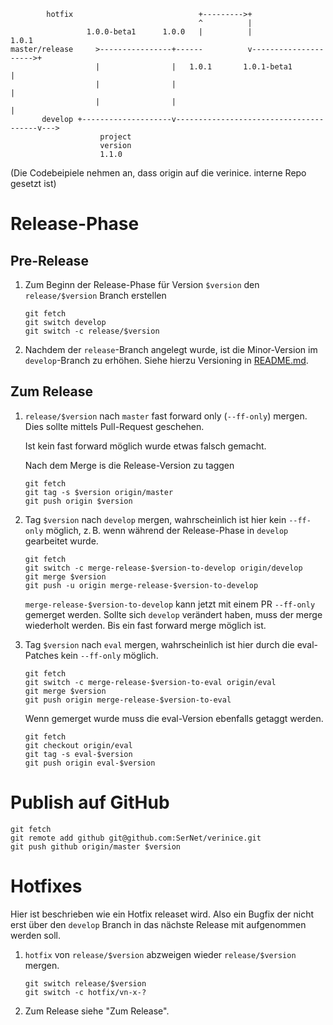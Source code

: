             hotfix                            +--------->+
                                              ^          |
                     1.0.0-beta1      1.0.0   |          |                    1.0.1
    master/release     >----------------+------          v--------------------->+
                       |                |   1.0.1       1.0.1-beta1             |
                       |                |                                       |
                       |                |                                       |
           develop +--------------------v---------------------------------------v--->
                        project
                        version
                        1.1.0

(Die Codebeipiele nehmen an, dass origin auf die verinice. interne Repo gesetzt ist)

# Release-Phase
## Pre-Release
1. Zum Beginn der Release-Phase für Version `$version` den `release/$version` Branch erstellen

       git fetch
       git switch develop
       git switch -c release/$version

2. Nachdem der `release`-Branch angelegt wurde, ist die Minor-Version im
   `develop`-Branch zu erhöhen. Siehe hierzu Versioning in [README.md](../README.md).

## Zum Release
1. `release/$version` nach `master` fast forward only (`--ff-only`) mergen. Dies sollte mittels Pull-Request
   geschehen.

   Ist kein fast forward möglich wurde etwas falsch gemacht.

   Nach dem Merge is die Release-Version zu taggen

       git fetch
       git tag -s $version origin/master
       git push origin $version

2. Tag `$version` nach `develop` mergen, wahrscheinlich ist hier kein `--ff-only`
   möglich, z. B. wenn während der Release-Phase in `develop` gearbeitet wurde.

       git fetch
       git switch -c merge-release-$version-to-develop origin/develop
       git merge $version
       git push -u origin merge-release-$version-to-develop

   `merge-release-$version-to-develop` kann jetzt mit einem PR `--ff-only` gemerget werden.
   Sollte sich `develop` verändert haben, muss der merge wiederholt werden. Bis ein fast
   forward merge möglich ist.

3. Tag `$version` nach `eval` mergen, wahrscheinlich ist hier durch die
   eval-Patches kein `--ff-only` möglich.

       git fetch
       git switch -c merge-release-$version-to-eval origin/eval
       git merge $version
       git push origin merge-release-$version-to-eval

   Wenn gemerget wurde muss die eval-Version ebenfalls getaggt werden.

       git fetch
       git checkout origin/eval
       git tag -s eval-$version
       git push origin eval-$version

# Publish auf GitHub

    git fetch
    git remote add github git@github.com:SerNet/verinice.git
    git push github origin/master $version

# Hotfixes
Hier ist beschrieben wie ein Hotfix releaset wird. Also ein Bugfix
der nicht erst über den `develop` Branch in das nächste Release mit aufgenommen werden soll.

1. `hotfix` von `release/$version` abzweigen wieder `release/$version` mergen.
    
       git switch release/$version
       git switch -c hotfix/vn-x-?

2. Zum Release siehe "Zum Release".

